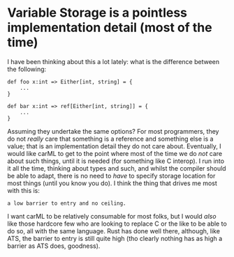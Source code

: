 # Variable Storage is a pointless implementation detail (most of the time)

I have been thinking about this a lot lately: what is the difference between the following:

    def foo x:int => Either[int, string] = {
        ...
    }

    def bar x:int => ref[Either[int, string]] = {
        ...
    }

Assuming they undertake the same options? For most programmers, they do not *really* care that something
is a reference and something else is a value; that is an implementation detail they do not care about.
Eventually, I would like carML to get to the point where most of the time we do *not* care about such things,
until it is needed (for something like C interop). I run into it all the time, thinking about types and such,
and whilst the compiler should be able to adapt, there is no need to *have* to specify storage location for
most things (until you know you do). I think the thing that drives me most with this is:

    a low barrier to entry and no ceiling.

I want carML to be relatively consumable for most folks, but I would *also* like those hardcore few who are
looking to replace C or the like to be able to do so, all with the same language. Rust has done well there,
although, like ATS, the barrier to entry is still quite high (tho clearly nothing has as high a barrier as 
ATS does, goodness). 
